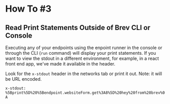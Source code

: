 # How To #3
## Read Print Statements Outside of Brev CLI or Console

Executing any of your endpoints using the enpoint runner in the console or through the CLI (`run` command) will display your print statements. If you want to view the stdout in a different environment, for example, in a react front end app, we've made it available in the header. 

Look for the `x-stdout` header in the networks tab or print it out. Note: it will be URL encoded.

`x-stdout: %5Bprint%5D%20%5Bendpoint.websiteForm.get%3A8%5D%20hey%20from%20brev%0A`